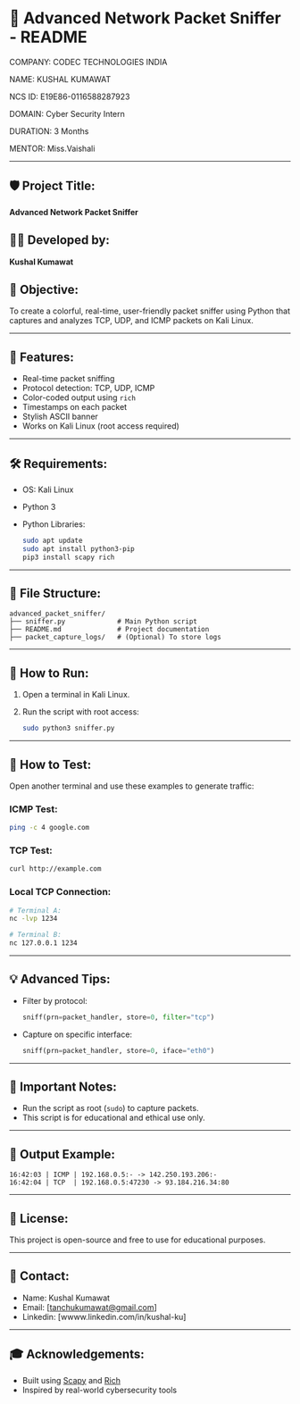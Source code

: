 # 📄 Advanced Network Packet Sniffer - README
COMPANY: CODEC TECHNOLOGIES INDIA

NAME: KUSHAL KUMAWAT

NCS ID: E19E86-0116588287923

DOMAIN: Cyber Security Intern

DURATION: 3 Months

MENTOR: Miss.Vaishali

---

## 🛡️ Project Title:

**Advanced Network Packet Sniffer**

## 👨‍💻 Developed by:

**Kushal Kumawat**

## 🎯 Objective:

To create a colorful, real-time, user-friendly packet sniffer using Python that captures and analyzes TCP, UDP, and ICMP packets on Kali Linux.

---

## 🚀 Features:

* Real-time packet sniffing
* Protocol detection: TCP, UDP, ICMP
* Color-coded output using `rich`
* Timestamps on each packet
* Stylish ASCII banner
* Works on Kali Linux (root access required)

---

## 🛠️ Requirements:

* OS: Kali Linux
* Python 3
* Python Libraries:

  ```bash
  sudo apt update
  sudo apt install python3-pip
  pip3 install scapy rich
  ```

---

## 📁 File Structure:

```
advanced_packet_sniffer/
├── sniffer.py             # Main Python script
├── README.md              # Project documentation
├── packet_capture_logs/   # (Optional) To store logs
```

---

## 🧪 How to Run:

1. Open a terminal in Kali Linux.
2. Run the script with root access:

   ```bash
   sudo python3 sniffer.py
   ```

---

## 🧪 How to Test:

Open another terminal and use these examples to generate traffic:

### ICMP Test:

```bash
ping -c 4 google.com
```

### TCP Test:

```bash
curl http://example.com
```

### Local TCP Connection:

```bash
# Terminal A:
nc -lvp 1234

# Terminal B:
nc 127.0.0.1 1234
```

---

## 💡 Advanced Tips:

* Filter by protocol:

  ```python
  sniff(prn=packet_handler, store=0, filter="tcp")
  ```
* Capture on specific interface:

  ```python
  sniff(prn=packet_handler, store=0, iface="eth0")
  ```

---

## 🔐 Important Notes:

* Run the script as root (`sudo`) to capture packets.
* This script is for educational and ethical use only.

---

## 📝 Output Example:

```
16:42:03 | ICMP | 192.168.0.5:- -> 142.250.193.206:-
16:42:04 | TCP  | 192.168.0.5:47230 -> 93.184.216.34:80
```

---

## 📜 License:

This project is open-source and free to use for educational purposes.

---

## 📧 Contact:

* Name: Kushal Kumawat
* Email: \[[tanchukumawat@gmail.com](mailto:tanchukumawat@gmail.com)]
* Linkedin: \[wwww.linkedin.com/in/kushal-ku]

---

## 🎓 Acknowledgements:

* Built using [Scapy](https://scapy.net/) and [Rich](https://rich.readthedocs.io/en/stable/)
* Inspired by real-world cybersecurity tools
